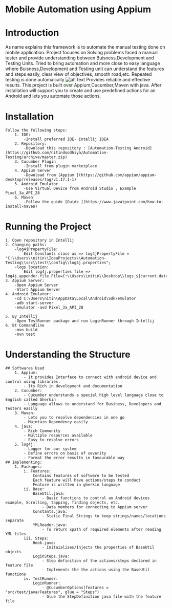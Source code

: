 # Mobile Automation using Appium

# Introduction
As name explains this framework is to automate the manual testing done on mobile application.
Project focuses on Solving problems faced a manual tester and provide understanding between Buisness,Development and Testing Units.
Tried to bring automation and more close to easy language where Buisness,Development and Testing unit can understand the features and steps easily, clear view of objectives, smooth road,etc.
Repeated testing is done automaically
![alt text](https://github.com/[username]/[reponame]/blob/[branch]/testrepeat.jpg?raw=true)
Provides reliable and effective results.
This project is built over Appium,Cucumber,Maven with java.
After installation will support you to create and use predefined actions for an Android and lets you automate those actions. 


# Installation

	Follow the following steps:
		1. IDE:
			-Install preferred IDE- Intellij IDEA 
		2. Repository:
			-Download this repository : [Automation-Testing Android](https://github.com/nitindoodhiya/Automation-Testing/archive/master.zip)
		3. Cucumber Plugin
			-Install from plugin marketplace
		4. Appium Server
			-Download from [Appium ](https://github.com/appium/appium-desktop/releases/tag/v1.17.1-1)
		5. Android Emulator
			-Use Virtual Device from Android Studio , Example Pixel_3a_API_28
		6. Maven 
			-Follow the guide [Guide ](https://www.javatpoint.com/how-to-install-maven)
# Running the Project

	1. Open repository in Intellij
	2. Changing paths:
		-log4jPropertyFile:
			Edit Constants class as => log4jPropertyFile = "C:\\Users\\nitin\\IdeaProjects\\Automation-Testing\\src\\test\\config\\log4j.properties";
		-logs location:
			Edit log4j.properties file => log4j.appender.file.File=C:\\Users\\nitin\\Desktop\\logs_${current.date.time}.log
	3. Appium Server:
		-Open Appium Server
		-Start Appium Server
	4. Android Emulator:
		-cd C:\Users\nitin\AppData\Local\Android\Sdk\emulator
		-adb start-server
		-emulator -avd Pixel_3a_API_28

	5. By Intellij 
		-Open TestRunner package and run LoginRunner through Intellij
	6. Bt Commandline
		-mvn build
		-mvn test
		
# Understanding the Structure
	## Softwares Used 
		1. Appium:
			- It provides Interface to connect with android device and control using libraries.
			- Its Rich in development and documentation
		2. Cucumber:
			- Cucumber understands a special high level language close to English called Gherkin
			- Language allows to understand for Business, Developers and Testers easily
		3. Maven:
			- Lets you to resolve dependencies in one go
			- Maintain Dependency easily
		4. java:
			- Rich Community
			- Multiple resources available
			- Easy to resolve errors
		5. log4j:
			- Logger for our system
			- Define errors on basis of severity
			- Format the error results in favourable way
	## Implementing:
		1. Packages:
			i. Features:
				Contains features of software to be tested
				Each feature will have actions/steps to conduct
				Feature is written in gherkin language
			ii. Base:
				BaseUtil.java: 
					- Basic functions to control an Android devices example, Scrolling, tapping, finding objects, etc.
					- Data members for connecting to Appium server
				Constants.java:
					- Static Final Strings to keep strings/names/locations separate 
				YMLReader.java:
					- To return xpath of required elements after reading YML files
			iii. Steps:
				Hook.java:
					- Initaializes/Injects the properties of BaseUtil objects
				LoginSteps.java:
					- Step definition of the actions/steps declared in feature file
					- Implements the the actions using the BaseUtil functions
			iv. TestRunner:
				LoginRunner:
					- @CucumberOptions(features = "src/test/java/Features", glue = "Steps")
					- Glue the StepDefinition java file with the feature file
			
					
				
			

	
